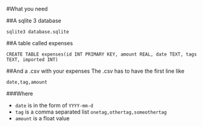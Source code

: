 #What you need

##A sqlite 3 database

```
sqlite3 database.sqlite
```

##A table called expenses
```
CREATE TABLE expenses(id INT PRIMARY KEY, amount REAL, date TEXT, tags TEXT, imported INT)
```

##And a .csv with your expenses
The .csv has to have the first line like

```
date,tag,amount
```

###Where
- `date` is in the form of `YYYY-mm-d`
- `tag` is a comma separated list `onetag,othertag,someothertag`
- `amount` is a float value

